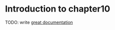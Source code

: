 # Introduction to chapter10

TODO: write [great documentation](http://jacobian.org/writing/what-to-write/)
